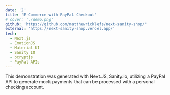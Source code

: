 ```yaml
---
date: '2'
title: 'E-Commerce with PayPal Checkout'
# cover: './demo.png'
github: 'https://github.com/matthewricklefs/next-sanity-shop/'
external: 'https://next-sanity-shop.vercel.app/'
tech:
  - Next.js
  - EmotionJS
  - Material UI
  - Sanity IO
  - bcryptjs
  - PayPal APIs
---
```


This demonstration was generated with Next.JS, Sanity.io, utilizing a PayPal API to generate mock payments that can be processed with a personal checking account.
